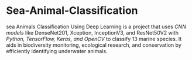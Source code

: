 ﻿# Sea-Animal-Classification
sea Animals Classification Using Deep Learning is a project that uses *CNN models* like DenseNet201, Xception, InceptionV3, and ResNet50V2 with *Python, TensorFlow, Keras, and OpenCV* to classify 13 marine species. It aids in biodiversity monitoring, ecological research, and conservation by efficiently identifying underwater animals.
